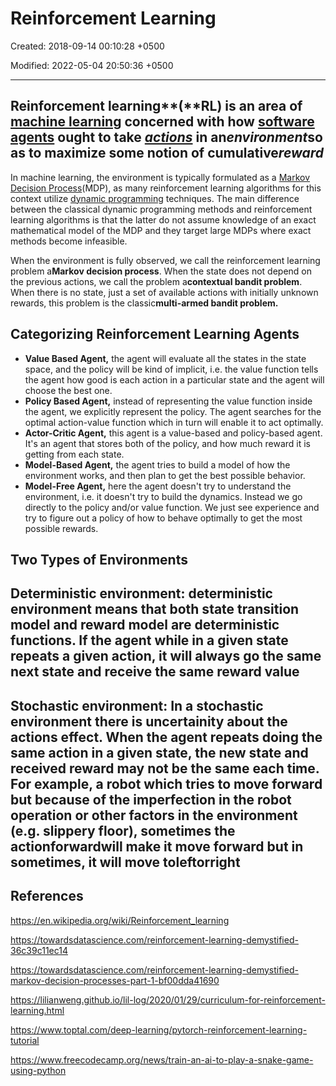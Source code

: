 # Reinforcement Learning

Created: 2018-09-14 00:10:28 +0500

Modified: 2022-05-04 20:50:36 +0500

---

## Reinforcement learning**(**RL) is an area of [machine learning](https://en.wikipedia.org/wiki/Machine_learning) concerned with how [software agents](https://en.wikipedia.org/wiki/Software_agent) ought to take [*actions*](https://en.wikipedia.org/wiki/Action_selection) in an*environment*so as to maximize some notion of cumulative*reward*

In machine learning, the environment is typically formulated as a [Markov Decision Process](https://en.wikipedia.org/wiki/Markov_Decision_Process)(MDP), as many reinforcement learning algorithms for this context utilize [dynamic programming](https://en.wikipedia.org/wiki/Dynamic_programming) techniques. The main difference between the classical dynamic programming methods and reinforcement learning algorithms is that the latter do not assume knowledge of an exact mathematical model of the MDP and they target large MDPs where exact methods become infeasible.

When the environment is fully observed, we call the reinforcement learning problem a**Markov decision process**. When the state does not depend on the previous actions, we call the problem a**contextual bandit problem**. When there is no state, just a set of available actions with initially unknown rewards, this problem is the classic**multi-armed bandit problem.**

## Categorizing Reinforcement Learning Agents

- **Value Based Agent,** the agent will evaluate all the states in the state space, and the policy will be kind of implicit, i.e. the value function tells the agent how good is each action in a particular state and the agent will choose the best one.
- **Policy Based Agent,** instead of representing the value function inside the agent, we explicitly represent the policy. The agent searches for the optimal action-value function which in turn will enable it to act optimally.
- **Actor-Critic Agent,** this agent is a value-based and policy-based agent. It's an agent that stores both of the policy, and how much reward it is getting from each state.
- **Model-Based Agent,** the agent tries to build a model of how the environment works, and then plan to get the best possible behavior.
- **Model-Free Agent,** here the agent doesn't try to understand the environment, i.e. it doesn't try to build the dynamics. Instead we go directly to the policy and/or value function. We just see experience and try to figure out a policy of how to behave optimally to get the most possible rewards.

## Two Types of Environments

## Deterministic environment: deterministic environment means that both state transition model and reward model are deterministic functions. If the agent while in a given state repeats a given action, it will always go the same next state and receive the same reward value

## Stochastic environment: In a stochastic environment there is uncertainity about the actions effect. When the agent repeats doing the same action in a given state, the new state and received reward may not be the same each time. For example, a robot which tries to move forward but because of the imperfection in the robot operation or other factors in the environment (e.g. slippery floor), sometimes the actionforwardwill make it move forward but in sometimes, it will move toleftorright

## References

<https://en.wikipedia.org/wiki/Reinforcement_learning>

<https://towardsdatascience.com/reinforcement-learning-demystified-36c39c11ec14>

<https://towardsdatascience.com/reinforcement-learning-demystified-markov-decision-processes-part-1-bf00dda41690>

<https://lilianweng.github.io/lil-log/2020/01/29/curriculum-for-reinforcement-learning.html>

<https://www.toptal.com/deep-learning/pytorch-reinforcement-learning-tutorial>

<https://www.freecodecamp.org/news/train-an-ai-to-play-a-snake-game-using-python>
